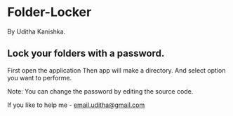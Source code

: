 # Folder-Locker
By Uditha Kanishka.

Lock your folders with a password.
-----------------------------------------------
First open the application
Then app will make a directory.
And select option you want to performe.

Note:
You can change the password by editing the source code.

If you like to help me - email.uditha@gmail.com
